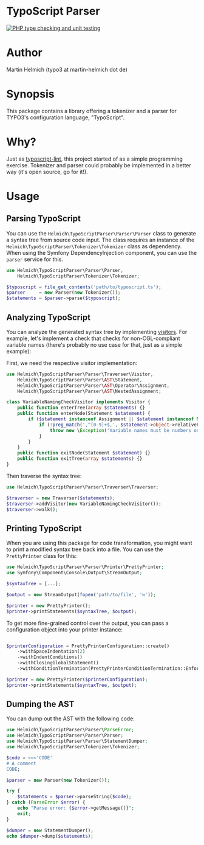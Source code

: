 TypoScript Parser
=================

[![PHP type checking and unit testing](https://github.com/martin-helmich/typo3-typoscript-parser/actions/workflows/php.yml/badge.svg)](https://github.com/martin-helmich/typo3-typoscript-parser/actions/workflows/php.yml)

Author
======

Martin Helmich (typo3 at martin-helmich dot de)

Synopsis
========

This package contains a library offering a tokenizer and a parser for TYPO3's
configuration language, "TypoScript".

Why?
====

Just as [typoscript-lint](https://github.com/martin-helmich/typo3-typoscript-lint),
this project started of as a simple programming exercise.
Tokenizer and parser could probably be implemented in a better way (it's open source, go for it!).

Usage
=====

Parsing TypoScript
------------------

You can use the `Helmich\TypoScriptParser\Parser\Parser` class to generate a syntax tree from source code input.
The class requires an instance of the `Helmich\TypoScriptParser\Tokenizer\Tokenizer` class as dependency.
When using the Symfony DependencyInjection component, you can use the `parser` service for this.

```php
use Helmich\TypoScriptParser\Parser\Parser,
    Helmich\TypoScriptParser\Tokenizer\Tokenizer;

$typoscript = file_get_contents('path/to/typoscript.ts');
$parser     = new Parser(new Tokenizer());
$statements = $parser->parse($typoscript);
```

Analyzing TypoScript
--------------------

You can analyze the generated syntax tree by implementing [visitors](http://en.wikipedia.org/wiki/Visitor_pattern).
For example, let's implement a check that checks for non-CGL-compliant variable
names (there's probably no use case for that, just as a simple example):

First, we need the respective visitor implementation:

```php
use Helmich\TypoScriptParser\Parser\Traverser\Visitor,
    Helmich\TypoScriptParser\Parser\AST\Statement,
    Helmich\TypoScriptParser\Parser\AST\Operator\Assignment,
    Helmich\TypoScriptParser\Parser\AST\NestedAssignment;

class VariableNamingCheckVisitor implements Visitor {
    public function enterTree(array $statements) {}
    public function enterNode(Statement $statement) {
        if ($statement instanceof Assignment || $statement instanceof NestedAssignment) {
            if (!preg_match(',^[0-9]+$,', $statement->object->relativePath)) {
                throw new \Exception('Variable names must be numbers only!');
            }
        }
    }
    public function exitNode(Statement $statement) {}
    public function exitTree(array $statements) {}
}
```

Then traverse the syntax tree:

```php
use Helmich\TypoScriptParser\Parser\Traverser\Traverser;

$traverser = new Traverser($statements);
$traverser->addVisitor(new VariableNamingCheckVisitor());
$traverser->walk();
```

Printing TypoScript
-------------------

When you are using this package for code transformation, 
you might want to print a modified syntax tree back into a file.
You can use the `PrettyPrinter` class for this:

```php
use Helmich\TypoScriptParser\Parser\Printer\PrettyPrinter;
use Symfony\Component\Console\Output\StreamOutput;

$syntaxTree = [...];

$output = new StreamOutput(fopen('path/to/file', 'w'));

$printer = new PrettyPrinter();
$printer->printStatements($syntaxTree, $output);
```

To get more fine-grained control over the output, you can pass a configuration
object into your printer instance:

```php

$printerConfiguration = PrettyPrinterConfiguration::create()
    ->withSpaceIndentation(2)
    ->withIndentConditions()
    ->withClosingGlobalStatement()
    ->withConditionTermination(PrettyPrinterConditionTermination::EnforceEnd);

$printer = new PrettyPrinter($printerConfiguration);
$printer->printStatements($syntaxTree, $output);
```

Dumping the AST
---------------

You can dump out the AST with the following code:

```php
use Helmich\TypoScriptParser\Parser\ParseError;
use Helmich\TypoScriptParser\Parser\Parser;
use Helmich\TypoScriptParser\Parser\StatementDumper;
use Helmich\TypoScriptParser\Tokenizer\Tokenizer;

$code = <<<'CODE'
# A comment
CODE;

$parser = new Parser(new Tokenizer());

try {
    $statements = $parser->parseString($code);
} catch (ParseError $error) {
    echo "Parse error: {$error->getMessage()}";
    exit;
}

$dumper = new StatementDumper();
echo $dumper->dump($statements);
```
